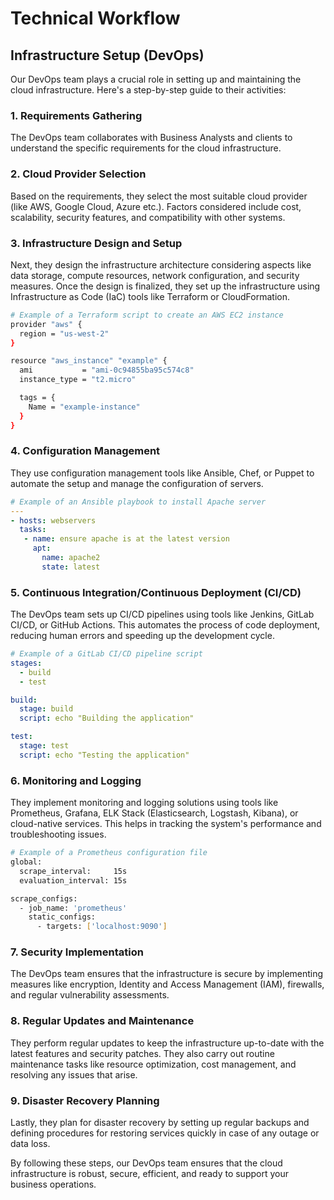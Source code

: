 # Technical Workflow

## Infrastructure Setup (DevOps)

Our DevOps team plays a crucial role in setting up and maintaining the cloud infrastructure. Here's a step-by-step guide to their activities:

### 1. Requirements Gathering
The DevOps team collaborates with Business Analysts and clients to understand the specific requirements for the cloud infrastructure.

### 2. Cloud Provider Selection
Based on the requirements, they select the most suitable cloud provider (like AWS, Google Cloud, Azure etc.). Factors considered include cost, scalability, security features, and compatibility with other systems.

### 3. Infrastructure Design and Setup
Next, they design the infrastructure architecture considering aspects like data storage, compute resources, network configuration, and security measures. Once the design is finalized, they set up the infrastructure using Infrastructure as Code (IaC) tools like Terraform or CloudFormation.

```bash
# Example of a Terraform script to create an AWS EC2 instance
provider "aws" {
  region = "us-west-2"
}

resource "aws_instance" "example" {
  ami           = "ami-0c94855ba95c574c8"
  instance_type = "t2.micro"

  tags = {
    Name = "example-instance"
  }
}
```
### 4. Configuration Management
They use configuration management tools like Ansible, Chef, or Puppet to automate the setup and manage the configuration of servers.

```yaml
# Example of an Ansible playbook to install Apache server
---
- hosts: webservers
  tasks:
   - name: ensure apache is at the latest version
     apt:
       name: apache2
       state: latest
```
### 5. Continuous Integration/Continuous Deployment (CI/CD)
The DevOps team sets up CI/CD pipelines using tools like Jenkins, GitLab CI/CD, or GitHub Actions. This automates the process of code deployment, reducing human errors and speeding up the development cycle.

```yaml
# Example of a GitLab CI/CD pipeline script
stages:
  - build
  - test

build:
  stage: build
  script: echo "Building the application"

test:
  stage: test
  script: echo "Testing the application"
```
### 6. Monitoring and Logging
They implement monitoring and logging solutions using tools like Prometheus, Grafana, ELK Stack (Elasticsearch, Logstash, Kibana), or cloud-native services. This helps in tracking the system's performance and troubleshooting issues.

```bash
# Example of a Prometheus configuration file
global:
  scrape_interval:     15s
  evaluation_interval: 15s

scrape_configs:
  - job_name: 'prometheus'
    static_configs:
      - targets: ['localhost:9090']
```
### 7. Security Implementation
The DevOps team ensures that the infrastructure is secure by implementing measures like encryption, Identity and Access Management (IAM), firewalls, and regular vulnerability assessments.

### 8. Regular Updates and Maintenance
They perform regular updates to keep the infrastructure up-to-date with the latest features and security patches. They also carry out routine maintenance tasks like resource optimization, cost management, and resolving any issues that arise.

### 9. Disaster Recovery Planning
Lastly, they plan for disaster recovery by setting up regular backups and defining procedures for restoring services quickly in case of any outage or data loss.

By following these steps, our DevOps team ensures that the cloud infrastructure is robust, secure, efficient, and ready to support your business operations.

